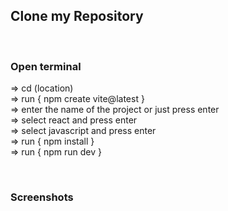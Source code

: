 <h2> Clone my Repository </h2>
<br>
<h3>Open terminal</h3>
<p>=> cd (location)<br>
  => run { npm create vite@latest } 
  <br>
  => enter the name of the project or just press enter 
  <br>
  => select react and press enter
  <br>
  => select javascript and press enter
  <br>
  => run { npm install } 
  <br>
  => run { npm run dev } </p>
  <br>
<h3>Screenshots</h3>
<br>
